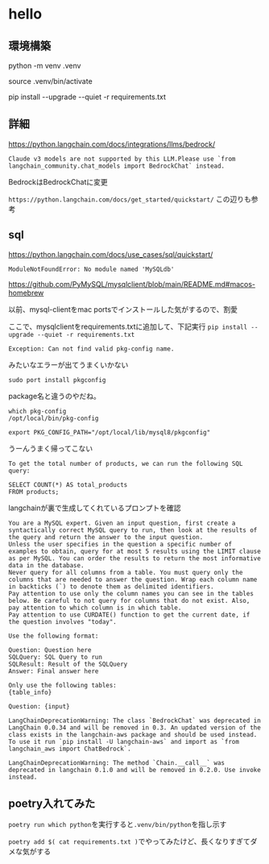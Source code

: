 # hello
## 環境構築
python -m venv .venv

source .venv/bin/activate

pip install --upgrade --quiet -r requirements.txt

## 詳細
https://python.langchain.com/docs/integrations/llms/bedrock/

```
Claude v3 models are not supported by this LLM.Please use `from langchain_community.chat_models import BedrockChat` instead.
```
BedrockはBedrockChatに変更

`https://python.langchain.com/docs/get_started/quickstart/`
この辺りも参考

## sql
https://python.langchain.com/docs/use_cases/sql/quickstart/

`ModuleNotFoundError: No module named 'MySQLdb'`

https://github.com/PyMySQL/mysqlclient/blob/main/README.md#macos-homebrew

以前、mysql-clientをmac portsでインストールした気がするので、割愛

ここで、mysqlclientをrequirements.txtに追加して、下記実行
`pip install --upgrade --quiet -r requirements.txt`

```
Exception: Can not find valid pkg-config name.
```
みたいなエラーが出てうまくいかない


`sudo port install pkgconfig`

package名と違うのやだね。
```
which pkg-config
/opt/local/bin/pkg-config
```

`export PKG_CONFIG_PATH="/opt/local/lib/mysql8/pkgconfig"`

うーんうまく帰ってこない
```
To get the total number of products, we can run the following SQL query:

SELECT COUNT(*) AS total_products
FROM products;
```

langchainが裏で生成してくれているプロンプトを確認
```
You are a MySQL expert. Given an input question, first create a syntactically correct MySQL query to run, then look at the results of the query and return the answer to the input question.
Unless the user specifies in the question a specific number of examples to obtain, query for at most 5 results using the LIMIT clause as per MySQL. You can order the results to return the most informative data in the database.
Never query for all columns from a table. You must query only the columns that are needed to answer the question. Wrap each column name in backticks (`) to denote them as delimited identifiers.
Pay attention to use only the column names you can see in the tables below. Be careful to not query for columns that do not exist. Also, pay attention to which column is in which table.
Pay attention to use CURDATE() function to get the current date, if the question involves "today".

Use the following format:

Question: Question here
SQLQuery: SQL Query to run
SQLResult: Result of the SQLQuery
Answer: Final answer here

Only use the following tables:
{table_info}

Question: {input}
```

```
LangChainDeprecationWarning: The class `BedrockChat` was deprecated in LangChain 0.0.34 and will be removed in 0.3. An updated version of the class exists in the langchain-aws package and should be used instead. To use it run `pip install -U langchain-aws` and import as `from langchain_aws import ChatBedrock`.
```

```
LangChainDeprecationWarning: The method `Chain.__call__` was deprecated in langchain 0.1.0 and will be removed in 0.2.0. Use invoke instead.
```

## poetry入れてみた
`poetry run which python`を実行すると`.venv/bin/python`を指し示す

`poetry add $( cat requirements.txt )`でやってみたけど、長くなりすぎてダメな気がする
